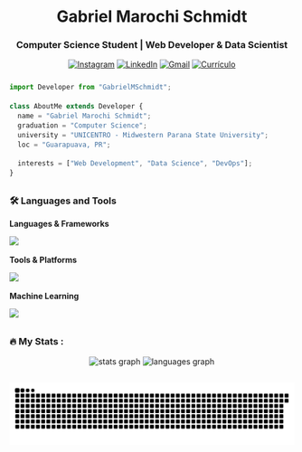 <h1 align="center">Gabriel Marochi Schmidt</h1>
<h3 align="center">Computer Science Student | Web Developer & Data Scientist</h3>

<div align="center">

[![Instagram](https://img.shields.io/badge/Instagram-%23E4405F.svg?logo=Instagram&logoColor=white)](https://www.instagram.com/gabrielm.schmidt/)
[![LinkedIn](https://custom-icon-badges.demolab.com/badge/LinkedIn-0A66C2?logo=linkedin-white&logoColor=fff)](https://www.linkedin.com/in/gabrielmarochi/)
[![Gmail](https://img.shields.io/badge/Gmail-%23D14836.svg?logo=Gmail&logoColor=white)](mailto:gabrielmarochischmidt@gmail.com)
[![Currículo](https://custom-icon-badges.demolab.com/badge/Curriculo-0078d7.svg?logo=vsc&logoColor=white)](https://drive.google.com/file/d/1zEffCcq-OD2dPumJvMASPpBNxFLIiqLg/view?usp=sharing)

</div>

###

```js
import Developer from "GabrielMSchmidt";

class AboutMe extends Developer {
  name = "Gabriel Marochi Schmidt";
  graduation = "Computer Science";
  university = "UNICENTRO - Midwestern Parana State University";
  loc = "Guarapuava, PR";

  interests = ["Web Development", "Data Science", "DevOps"];
}
```
##

<h3 align="left">🛠️ Languages and Tools</h3>

<p align="left"><strong>Languages & Frameworks</strong></p>
<a href="https://skillicons.dev">
  <img src="https://skillicons.dev/icons?i=php,laravel,python,js,vue,html,css,tailwind" />
</a>

<p align="left"><strong>Tools & Platforms</strong></p>
<a href="https://skillicons.dev">
  <img src="https://skillicons.dev/icons?i=docker,git,github,gcp,postgres,mysql" />
</a>

<p align="left"><strong>Machine Learning</strong></p>
<a href="https://skillicons.dev">
  <img src="https://skillicons.dev/icons?i=pytorch,sklearn,tensorflow" />
</a>



##

<h3 align="left">🔥   My Stats :</h3>
<div align="center">
  <img src="https://github-readme-stats.vercel.app/api?username=GabrielMSchmidt&hide_title=false&hide_rank=false&show_icons=true&include_all_commits=true&count_private=true&disable_animations=false&theme=gotham&locale=en&hide_border=false&order=1" height="150" alt="stats graph"  />
  <img src="https://github-readme-stats.vercel.app/api/top-langs?username=GabrielMSchmidt&locale=en&hide_title=false&layout=compact&card_width=320&langs_count=6&theme=gotham&hide_border=false&order=2" height="150" alt="languages graph"  />
</div>

##

<picture>
  <source media="(prefers-color-scheme: dark)" srcset="https://raw.githubusercontent.com/GabrielMSchmidt/GabrielMSchmidt/output/github-snake-dark.svg" />
  <source media="(prefers-color-scheme: light)" srcset="https://raw.githubusercontent.com/GabrielMSchmidt/GabrielMSchmidt/output/github-snake.svg" />
  <img alt="github-snake" src="https://raw.githubusercontent.com/GabrielMSchmidt/GabrielMSchmidt/output/github-snake.svg" />
</picture>
